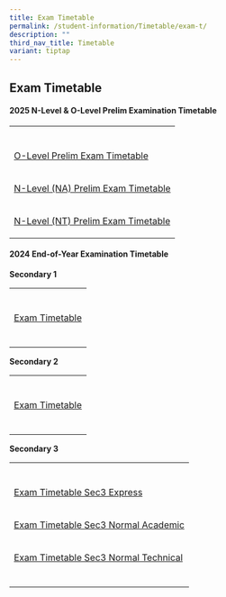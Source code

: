 ```yaml
---
title: Exam Timetable
permalink: /student-information/Timetable/exam-t/
description: ""
third_nav_title: Timetable
variant: tiptap
---
```

<h2>Exam Timetable</h2>
<h4>2025 N-Level &amp; O-Level Prelim Examination Timetable</h4>
<table style="minWidth: 25px">
<colgroup>
<col>
</colgroup>
<tbody>
<tr>
<th rowspan="1" colspan="1">
<p></p>
</th>
</tr>
<tr>
<td rowspan="1" colspan="1">
<p><a href="/files/TT/2025 SEM2/2025_O_PRELIM.pdf" rel="noopener nofollow" target="_blank">O-Level Prelim Exam Timetable</a>
</p>
</td>
</tr>
<tr>
<td rowspan="1" colspan="1">
<p><a href="/files/TT/2025 SEM2/2025_NA_PRELIM.pdf" rel="noopener nofollow" target="_blank">N-Level (NA) Prelim Exam Timetable</a>
</p>
</td>
</tr>
<tr>
<td rowspan="1" colspan="1">
<p><a href="/files/TT/2025 SEM2/2025_NT_PRELIM_v2.pdf" rel="noopener nofollow" target="_blank">N-Level (NT) Prelim Exam Timetable</a>
</p>
</td>
</tr>
</tbody>
</table>
<p></p>
<h4>2024 End-of-Year Examination Timetable</h4>
<p><strong>Secondary 1</strong>
</p>
<table style="minWidth: 25px">
<colgroup>
<col>
</colgroup>
<tbody>
<tr>
<th rowspan="1" colspan="1">
<p></p>
</th>
</tr>
<tr>
<td rowspan="1" colspan="1">
<p><a href="/files/EXAM/EOY_Timetable_Sec_1_2024.pdf" rel="noopener noreferrer nofollow" target="_blank">Exam Timetable</a>
</p>
</td>
</tr>
<tr>
<td rowspan="1" colspan="1">
<p></p>
</td>
</tr>
</tbody>
</table>
<p><strong>Secondary 2</strong>
</p>
<table style="minWidth: 25px">
<colgroup>
<col>
</colgroup>
<tbody>
<tr>
<th rowspan="1" colspan="1">
<p></p>
</th>
</tr>
<tr>
<td rowspan="1" colspan="1">
<p><a href="/files/EXAM/EOY_Timetable_Sec_2_2024.pdf" rel="noopener noreferrer nofollow" target="_blank">Exam Timetable</a>
</p>
</td>
</tr>
<tr>
<td rowspan="1" colspan="1">
<p></p>
</td>
</tr>
</tbody>
</table>
<p><strong>Secondary 3</strong>
</p>
<table style="minWidth: 25px">
<colgroup>
<col>
</colgroup>
<tbody>
<tr>
<th rowspan="1" colspan="1">
<p></p>
</th>
</tr>
<tr>
<td rowspan="1" colspan="1">
<p><a href="/files/EXAM/EOY_Timetable_3Exp_2024.pdf" rel="noopener noreferrer nofollow" target="_blank">Exam Timetable Sec3 Express</a>
</p>
</td>
</tr>
<tr>
<td rowspan="1" colspan="1">
<p><a href="/files/EXAM/EOY_Timetable_3NA_2024.pdf" rel="noopener noreferrer nofollow" target="_blank">Exam Timetable Sec3 Normal Academic</a>
</p>
</td>
</tr>
<tr>
<td rowspan="1" colspan="1">
<p><a href="/files/EXAM/EOY_Timetable_3NT_2024.pdf" rel="noopener noreferrer nofollow" target="_blank">Exam Timetable Sec3 Normal Technical</a>
</p>
</td>
</tr>
<tr>
<td rowspan="1" colspan="1">
<p></p>
</td>
</tr>
</tbody>
</table>
<h4></h4>
<p></p>